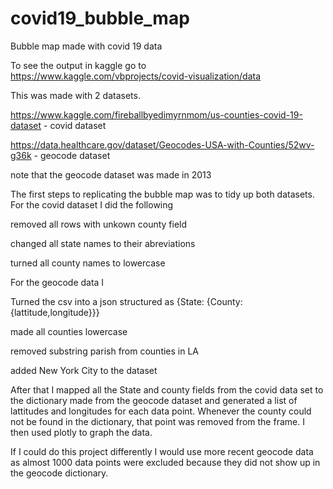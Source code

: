 # covid19_bubble_map
Bubble map made with covid 19 data

To see the output in kaggle go to https://www.kaggle.com/vbprojects/covid-visualization/data

This was made with 2 datasets.

https://www.kaggle.com/fireballbyedimyrnmom/us-counties-covid-19-dataset - covid dataset

https://data.healthcare.gov/dataset/Geocodes-USA-with-Counties/52wv-g36k - geocode dataset

note that the geocode dataset was made in 2013



The first steps to replicating the bubble map was to tidy up both datasets. For the covid dataset I did the following

removed all rows with unkown county field

changed all state names to their abreviations

turned all county names to lowercase



For the geocode data I

Turned the csv into a json structured as {State: {County:{lattitude,longitude}}}

made all counties lowercase

removed substring parish from counties in LA

added New York City to the dataset


After that I mapped all the State and county fields from the covid data set to the dictionary made from the geocode dataset and generated a list 
of lattitudes and longitudes for each data point. Whenever the county could not be found in the dictionary, that point was removed from the frame.
I then used plotly to graph the data.

If I could do this project differently I would use more recent geocode data as almost 1000 data points were excluded because they did not show up in the geocode dictionary.

